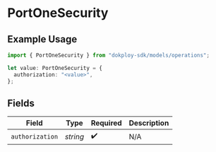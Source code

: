# PortOneSecurity

## Example Usage

```typescript
import { PortOneSecurity } from "dokploy-sdk/models/operations";

let value: PortOneSecurity = {
  authorization: "<value>",
};
```

## Fields

| Field              | Type               | Required           | Description        |
| ------------------ | ------------------ | ------------------ | ------------------ |
| `authorization`    | *string*           | :heavy_check_mark: | N/A                |